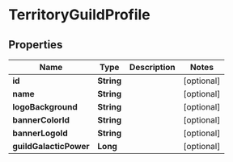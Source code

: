

# TerritoryGuildProfile


## Properties

| Name | Type | Description | Notes |
|------------ | ------------- | ------------- | -------------|
|**id** | **String** |  |  [optional] |
|**name** | **String** |  |  [optional] |
|**logoBackground** | **String** |  |  [optional] |
|**bannerColorId** | **String** |  |  [optional] |
|**bannerLogoId** | **String** |  |  [optional] |
|**guildGalacticPower** | **Long** |  |  [optional] |



